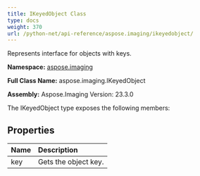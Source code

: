 ```yaml
---
title: IKeyedObject Class
type: docs
weight: 370
url: /python-net/api-reference/aspose.imaging/ikeyedobject/
---
```


Represents interface for objects with keys.

**Namespace:** [aspose.imaging](/imaging/python-net/api-reference/aspose.imaging/)

**Full Class Name:** aspose.imaging.IKeyedObject

**Assembly:**  Aspose.Imaging Version: 23.3.0

The IKeyedObject type exposes the following members:
## **Properties**
|**Name**|**Description**|
| :- | :- |
|key|Gets the object key.|
